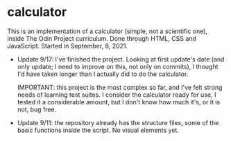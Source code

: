 # calculator

This is an implementation of a calculator (simple, not a scientific one), inside The Odin Project curriculum.
Done through HTML, CSS and JavaScript.
Started in September, 8, 2021.

- Update 9/17: I've finished the project. Looking at first update's date (and only update; I need to improve on this, not only on commits),
  I thought I'd have taken longer than I actually did to do the calculator.
  
  IMPORTANT: this project is the most complex so far, and I've felt strong needs of learning test suites. I consider the calculator ready
  for use, I tested it a considerable amount, but I don't know how much it's, or it is not, bug free.

- Update 9/11: the repository already has the structure files, some of the basic functions inside the script. No visual elements yet.
